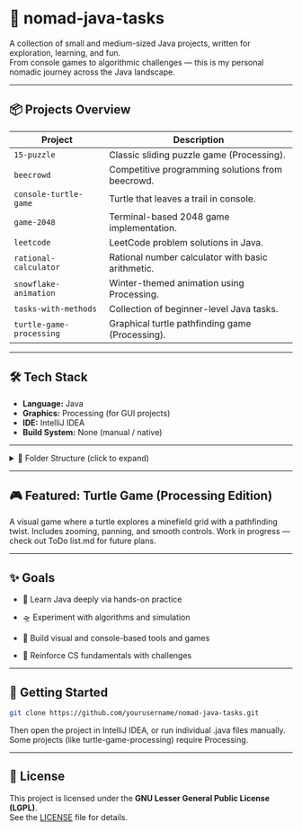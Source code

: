 # 🧭 nomad-java-tasks

A collection of small and medium-sized Java projects, written for exploration, learning, and fun.  
From console games to algorithmic challenges — this is my personal nomadic journey across the Java landscape.

---

## 📦 Projects Overview

| Project                    | Description                                       |
|---------------------------|---------------------------------------------------|
| `15-puzzle`               | Classic sliding puzzle game (Processing).         |
| `beecrowd`                | Competitive programming solutions from beecrowd.  |
| `console-turtle-game`     | Turtle that leaves a trail in console.            |
| `game-2048`               | Terminal-based 2048 game implementation.          |
| `leetcode`                | LeetCode problem solutions in Java.               |
| `rational-calculator`     | Rational number calculator with basic arithmetic. |
| `snowflake-animation`     | Winter-themed animation using Processing.         |
| `tasks-with-methods`      | Collection of beginner-level Java tasks.          |
| `turtle-game-processing`  | Graphical turtle pathfinding game (Processing).   |

---

## 🛠️ Tech Stack

- **Language:** Java
- **Graphics:** Processing (for GUI projects)
- **IDE:** IntelliJ IDEA
- **Build System:** None (manual / native)

---

<details>
  <summary>📂 Folder Structure (click to expand)</summary>

```text
nomad-java-tasks/
├── 15-puzzle/
├── beecrowd/
├── console-turtle-game/
├── game-2048/
├── leetcode/
├── processing/               # External Processing libraries (jars)
├── rational-calculator/
├── snowflake-animation/
├── tasks-with-methods/
├── turtle-game-processing/
├── LICENSE
└── README.md
```
</details>

---

## 🎮 Featured: Turtle Game (Processing Edition)

A visual game where a turtle explores a minefield grid with a pathfinding twist.
Includes zooming, panning, and smooth controls.
Work in progress — check out ToDo list.md for future plans.

---

## ✨ Goals
- 🧠 Learn Java deeply via hands-on practice

- 🛸 Experiment with algorithms and simulation

- 🎨 Build visual and console-based tools and games

- 🧰 Reinforce CS fundamentals with challenges

---

## 🚀 Getting Started

```bash
git clone https://github.com/yourusername/nomad-java-tasks.git
```
Then open the project in IntelliJ IDEA, or run individual .java files manually.
Some projects (like turtle-game-processing) require Processing.

---

## 📜 License

This project is licensed under the **GNU Lesser General Public License (LGPL)**.  
See the [LICENSE](./LICENSE) file for details.
